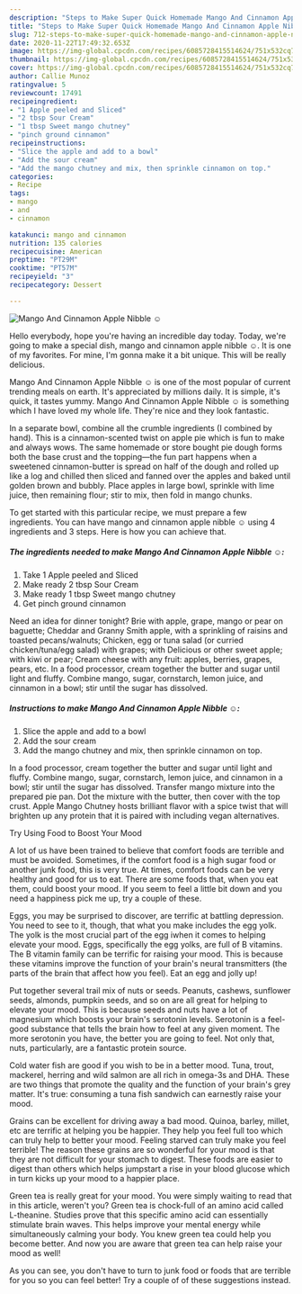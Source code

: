 ```yaml
---
description: "Steps to Make Super Quick Homemade Mango And Cinnamon Apple Nibble ☺"
title: "Steps to Make Super Quick Homemade Mango And Cinnamon Apple Nibble ☺"
slug: 712-steps-to-make-super-quick-homemade-mango-and-cinnamon-apple-nibble
date: 2020-11-22T17:49:32.653Z
image: https://img-global.cpcdn.com/recipes/6085728415514624/751x532cq70/mango-and-cinnamon-apple-nibble-☺-recipe-main-photo.jpg
thumbnail: https://img-global.cpcdn.com/recipes/6085728415514624/751x532cq70/mango-and-cinnamon-apple-nibble-☺-recipe-main-photo.jpg
cover: https://img-global.cpcdn.com/recipes/6085728415514624/751x532cq70/mango-and-cinnamon-apple-nibble-☺-recipe-main-photo.jpg
author: Callie Munoz
ratingvalue: 5
reviewcount: 17491
recipeingredient:
- "1 Apple peeled and Sliced"
- "2 tbsp Sour Cream"
- "1 tbsp Sweet mango chutney"
- "pinch ground cinnamon"
recipeinstructions:
- "Slice the apple and add to a bowl"
- "Add the sour cream"
- "Add the mango chutney and mix, then sprinkle cinnamon on top."
categories:
- Recipe
tags:
- mango
- and
- cinnamon

katakunci: mango and cinnamon 
nutrition: 135 calories
recipecuisine: American
preptime: "PT29M"
cooktime: "PT57M"
recipeyield: "3"
recipecategory: Dessert

---
```



![Mango And Cinnamon Apple Nibble ☺](https://img-global.cpcdn.com/recipes/6085728415514624/751x532cq70/mango-and-cinnamon-apple-nibble-☺-recipe-main-photo.jpg)

Hello everybody, hope you're having an incredible day today. Today, we're going to make a special dish, mango and cinnamon apple nibble ☺. It is one of my favorites. For mine, I'm gonna make it a bit unique. This will be really delicious.

Mango And Cinnamon Apple Nibble ☺ is one of the most popular of current trending meals on earth. It's appreciated by millions daily. It is simple, it's quick, it tastes yummy. Mango And Cinnamon Apple Nibble ☺ is something which I have loved my whole life. They're nice and they look fantastic.

In a separate bowl, combine all the crumble ingredients (I combined by hand). This is a cinnamon-scented twist on apple pie which is fun to make and always wows. The same homemade or store bought pie dough forms both the base crust and the topping—the fun part happens when a sweetened cinnamon-butter is spread on half of the dough and rolled up like a log and chilled then sliced and fanned over the apples and baked until golden brown and bubbly. Place apples in large bowl, sprinkle with lime juice, then remaining flour; stir to mix, then fold in mango chunks.


To get started with this particular recipe, we must prepare a few ingredients. You can have mango and cinnamon apple nibble ☺ using 4 ingredients and 3 steps. Here is how you can achieve that.

<!--inarticleads1-->

##### The ingredients needed to make Mango And Cinnamon Apple Nibble ☺:

1. Take 1 Apple peeled and Sliced
1. Make ready 2 tbsp Sour Cream
1. Make ready 1 tbsp Sweet mango chutney
1. Get pinch ground cinnamon


Need an idea for dinner tonight? Brie with apple, grape, mango or pear on baguette; Cheddar and Granny Smith apple, with a sprinkling of raisins and toasted pecans/walnuts; Chicken, egg or tuna salad (or curried chicken/tuna/egg salad) with grapes; with Delicious or other sweet apple; with kiwi or pear; Cream cheese with any fruit: apples, berries, grapes, pears, etc. In a food processor, cream together the butter and sugar until light and fluffy. Combine mango, sugar, cornstarch, lemon juice, and cinnamon in a bowl; stir until the sugar has dissolved. 

<!--inarticleads2-->

##### Instructions to make Mango And Cinnamon Apple Nibble ☺:

1. Slice the apple and add to a bowl
1. Add the sour cream
1. Add the mango chutney and mix, then sprinkle cinnamon on top.


In a food processor, cream together the butter and sugar until light and fluffy. Combine mango, sugar, cornstarch, lemon juice, and cinnamon in a bowl; stir until the sugar has dissolved. Transfer mango mixture into the prepared pie pan. Dot the mixture with the butter, then cover with the top crust. Apple Mango Chutney hosts brilliant flavor with a spice twist that will brighten up any protein that it is paired with including vegan alternatives. 

Try Using Food to Boost Your Mood


A lot of us have been trained to believe that comfort foods are terrible and must be avoided. Sometimes, if the comfort food is a high sugar food or another junk food, this is very true. At times, comfort foods can be very healthy and good for us to eat. There are some foods that, when you eat them, could boost your mood. If you seem to feel a little bit down and you need a happiness pick me up, try a couple of these.

Eggs, you may be surprised to discover, are terrific at battling depression. You need to see to it, though, that what you make includes the egg yolk. The yolk is the most crucial part of the egg iwhen it comes to helping elevate your mood. Eggs, specifically the egg yolks, are full of B vitamins. The B vitamin family can be terrific for raising your mood. This is because these vitamins improve the function of your brain's neural transmitters (the parts of the brain that affect how you feel). Eat an egg and jolly up!

Put together several trail mix of nuts or seeds. Peanuts, cashews, sunflower seeds, almonds, pumpkin seeds, and so on are all great for helping to elevate your mood. This is because seeds and nuts have a lot of magnesium which boosts your brain's serotonin levels. Serotonin is a feel-good substance that tells the brain how to feel at any given moment. The more serotonin you have, the better you are going to feel. Not only that, nuts, particularly, are a fantastic protein source.

Cold water fish are good if you wish to be in a better mood. Tuna, trout, mackerel, herring and wild salmon are all rich in omega-3s and DHA. These are two things that promote the quality and the function of your brain's grey matter. It's true: consuming a tuna fish sandwich can earnestly raise your mood. 

Grains can be excellent for driving away a bad mood. Quinoa, barley, millet, etc are terrific at helping you be happier. They help you feel full too which can truly help to better your mood. Feeling starved can truly make you feel terrible! The reason these grains are so wonderful for your mood is that they are not difficult for your stomach to digest. These foods are easier to digest than others which helps jumpstart a rise in your blood glucose which in turn kicks up your mood to a happier place.

Green tea is really great for your mood. You were simply waiting to read that in this article, weren't you? Green tea is chock-full of an amino acid called L-theanine. Studies prove that this specific amino acid can essentially stimulate brain waves. This helps improve your mental energy while simultaneously calming your body. You knew green tea could help you become better. And now you are aware that green tea can help raise your mood as well!

As you can see, you don't have to turn to junk food or foods that are terrible for you so you can feel better! Try  a  couple of  of  these  suggestions  instead.

